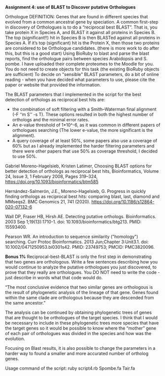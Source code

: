 **Assignment 4: use of BLAST to Discover putative Orthologues**

Orthologue DEFINITION:  Genes that are found in different species that evolved from a common ancestral gene by speciation.
A common first-step in discovery of Orthologues is to do a “reciprocal best BLAST”. That is, you take protein X in Species A, and BLAST it against all proteins in Species B.  The top (significant!!) hit in Species B is then BLASTed against all proteins in Species A.  If it’s top (significant) hit is the Protein X, then those two proteins are considered to be Orthologue candidates.  (there is more work to do after this, but this is a good start)
Using BioRuby to blast and parse the blast reports, find the orthologue pairs between species Arabidopsis and S. pombe.  I have uploaded their complete proteomes to the Moodle for you.  You do not need to create objects for this task (the existing BioRuby objects are sufficient)
To decide on "sensible" BLAST parameters, do a bit of online reading - when you have decided what parameters to use, please cite the paper or website that provided the information.

The BLAST parameters that I implemented in the script for the best detection of orthologs as reciprocal best hits are:
-	the combination of soft filtering with a Smith–Waterman final alignment (-F ‘‘m S’’ -s T). These options resulted in both the highest number of orthologs and the minimal error rates. 
-	An e-value threshold of 1*10^-6, as it was common in different papers of orthologues searching (The lower e-value, the more significant is the alignment). 
-	A query coverage of at least 50%, some papers also use a coverage of 60% but as I already implemented the harder filtering parameters and there were other papers that use 50% as coverage threshold, I decided to use 50%. 



Gabriel Moreno-Hagelsieb, Kristen Latimer, Choosing BLAST options for better detection of orthologs as reciprocal best hits, Bioinformatics, Volume 24, Issue 3, 1 February 2008, Pages 319–324, https://doi.org/10.1093/bioinformatics/btm585

Hernández-Salmerón, J.E., Moreno-Hagelsieb, G. Progress in quickly finding orthologs as reciprocal best hits: comparing blast, last, diamond and MMseqs2. BMC Genomics 21, 741 (2020). https://doi.org/10.1186/s12864-020-07132-6

Wall DP, Fraser HB, Hirsh AE. Detecting putative orthologs. Bioinformatics. 2003 Sep 1;19(13):1710-1. doi: 10.1093/bioinformatics/btg213. PMID: 15593400.

Pearson WR. An introduction to sequence similarity ("homology") searching. Curr Protoc Bioinformatics. 2013 Jun;Chapter 3:Unit3.1. doi: 10.1002/0471250953.bi0301s42. PMID: 23749753; PMCID: PMC3820096.


**Bonus 1%**
Reciprocal-best-BLAST is only the first step in demonstrating that two genes are orthologous.  Write a few sentences describing how you would continue to analyze the putative orthologues you just discovered, to prove that they really are orthologues. You DO NOT need to write the code - just describe in words what that code would do.

“The most conclusive evidence that two similar genes are orthologous is the result of phylogenetic analysis of the lineage of that gene. Genes found within the same clade are orthologous because they are descended from the same ancestor.”

The analysis can be continued by obtaining phylogenetic trees of genes that are thought to be orthologues of the target species. I think that I would be necessary to include in these phylogenetic trees more species that have the target genes so it would be possible to know where the “mother” gene of each pair of orthologues was divided in the species and how was the evolution. 

Focusing on Blast results, it is also possible to change the parameters in a harder way to found a smaller and more accurated number of ortholog genes. 

Usage command of the script: ruby script4.rb Spombe.fa Tair.fa
